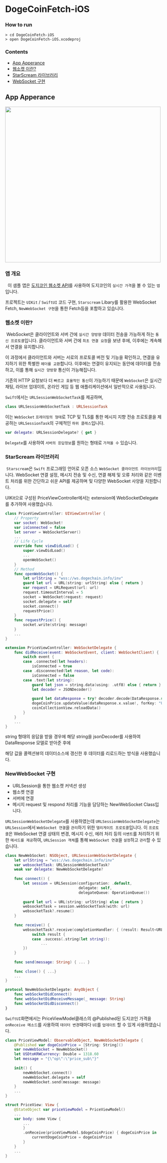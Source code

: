 # DogeCoinFetch-iOS

### How to run

```
> cd DogeCoinFetch-iOS
> open DogeCoinFetch-iOS.xcodeproj
```
### Contents

- [App Apperance](https://github.com/alex99091/DogeCoinFetch-iOS#app-apperance)
- [웹소켓 이란?](https://github.com/alex99091/DogeCoinFetch-iOS#app-apperance)
- [StarScream 라이브러리](https://github.com/alex99091/DogeCoinFetch-iOS#app-apperance)
- [WebSocket 구현](https://github.com/alex99091/DogeCoinFetch-iOS#app-apperance)


## App Apperance

<img src="https://user-images.githubusercontent.com/111719007/221828887-e9a8220f-05a6-47d9-9ea6-9a364e7b653e.gif" height="500"/>

### 앱 개요

&nbsp; 이 샘플 앱은 [도지코인 웹소켓 API](https://dogechain.info/api/websocket)를 사용하여 도지코인의 `실시간 가격`을 볼 수 있는 `앱`입니다.

프로젝트는 `UIKit` / `SwiftUI` 코드 구현, `Starscream` Libary를 활용한 WebSocket Fetch, `NewWebSocket 구현`을 통한 Fetch등을 포함하고 있습니다.



### 웹소켓 이란?

&nbsp;WebSocket은 클라이언트와 서버 간에 `실시간 양방향` 데이터 전송을 가능하게 하는 `통신 프로토콜`입니다.
클라이언트와 서버 간에 `최초 연결 요청`을 보낸 후에, 이후에는 계속해서 연결을 유지합니다. 

이 과정에서 클라이언트와 서버는 서로의 프로토콜 버전 및 기능을 확인하고, 연결을 유지하기 위한 특별한 `헤더를 교환`합니다. 
이후에는 연결이 유지되는 동안에 데이터를 전송하고, 이를 통해 `실시간 양방향` 통신이 가능해집니다.

기존의 HTTP 요청보다 더 `빠르고 효율적인 통신`이 가능하기 때문에
`WebSocket`은 실시간 채팅, 라이브 업데이트, 온라인 게임 등 웹 애플리케이션에서 일반적으로 사용됩니다.

`Swift`에서는 `URLSessionWebSocketTask`를 제공하며, 
```Swift
class URLSessionWebSocketTask : URLSessionTask
```
이는 `WebSocket` `프레이밍의 형태`로 TCP 및 TLS를 통한 
메시지 지향 전송 프로토콜을 제공하는 `URLSessionTask`의 구체적인 `하위 클래스`입니다. 
```Swift
var delegate: URLSessionDelegate? { get }
```
`Delegate`를 사용하여 `서버의 응답정보`를 원하는 형태로 `가져올 수` 있습니다.



### StarScream 라이브러리 

&nbsp;`Starscream`은 `Swift` 프로그래밍 언어로 오픈 소스 `WebSocket 클라이언트 라이브러리`입니다. WebSocket 연결 설정, 메시지 전송 및 수신, 연결 해제 및 오류 처리와 같은 이벤트 처리를 위한 간단하고 쉬운 API를 제공하며 및 다양한 WebSocket 사양을 지원합니다.

UIKit으로 구성된 PriceViewController에서는 extension에 WebSocketDelegate를 추가하여 사용했습니다.

```Swift
class PriceViewController: UIViewController {
    // Property
    var socket: WebSocket!
    var isConnected = false
    let server = WebSocketServer()
    ...
    // Life Cycle
    override func viewDidLoad() {
        super.viewDidLoad()
        ...
        openWebSocket()
    }
    // Method
    func openWebSocket() {
        let urlString = "wss://ws.dogechain.info/inv"
        guard let url = URL(string: urlString) else { return }
        var request = URLRequest(url: url)
        request.timeoutInterval = 5
        socket = WebSocket(request: request)
        socket.delegate = self
        socket.connect()
        requestPrice()
    }
    func requestPrice() {
        socket.write(string: message)
    }
    ...
}
```

```Swift
extension PriceViewController: WebSocketDelegate {
    func didReceive(event: WebSocketEvent, client: WebSocketClient) {
        switch event {
        case .connected(let headers):
            isConnected = true
        case .disconnected(let reason, let code):
            isConnected = false
        case .text(let string):
            guard let json = string.data(using: .utf8) else { return }
            let decoder = JSONDecoder()
            
            guard let dataResponse = try? decoder.decode(DataResponse.self, from: json) else { return }
            dogeCoinPrice.updateValue(dataResponse.x.value!, forKey: "USD")
            coinCollectionView.reloadData()
        }
    }
    ...
}
```

string 형태의 응답을 받을 경우에 해당 string을 jsonDecoder를 사용하여 DataResponse 모델로 받아준 후에

해당 값을 콜렉션뷰의 데이터소스에 갱신한 후 데이터를 리로드하는 방식을 사용했습니다.

### NewWebSocket 구현 

- URLSession을 통한 웹소켓 커넥션 생성 
- 웹소켓 연결 
- 서버에 연결 
- 메시지 request 및 respond 처리를 기능을 담당하는 NewWebSocket Class입니다.

`URLSessionWebSocketDelegate`를 사용하였는데 `URLSessionWebSocketDelegate`는 `URLSession`에서 `WebSocket 연결`을 `관리`하기 위한 `델리게이트 프로토콜`입니다. 이 `프로토콜`은 WebSocket 연결 상태의 변경, 메시지 수신, 에러 처리 등의 `이벤트`를 처리하기 위한 `메서드를 제공`하여, `URLSession 객체`를 통해 `WebSocket 연결`을 `설정`하고 `관리`할 수 있습니다.

```Swift
class NewWebSocket: NSObject, URLSessionWebSocketDelegate {
    let urlString = "wss://ws.dogechain.info/inv"
    var websocketTask: URLSessionWebSocketTask?
    weak var delegate: NewWebSocketDelegate?
    
    func connect() {
        let session = URLSession(configuration: .default,
                                 delegate: self,
                                 delegateQueue: OperationQueue())
        
        guard let url = URL(string: urlString) else { return }
        websocketTask = session.webSocketTask(with: url)
        websocketTask?.resume()
    }
    
    func receive() {
        websocketTask?.receive(completionHandler: { (result: Result<URLSessionWebSocketTask.Message, Error>) in
            switch result {
            case .success(.string(let string)):
                ...
        })
    }
    
    func send(message: String) { ... }
    
    func close() { ...}
    ...
}

protocol NewWebSocketDelegate: AnyObject {
    func webSocketDidConnect()
    func webSocketDidReceiveMessage(_ message: String)
    func webSocketDidDisconnect()
}
```

`SwiftUI`화면에서는 PriceViewModel클래스의 @Published된 도지코인 가격을 `onReceive 메소드`를 사용하여 `데이터 변경`때마다 `UI`를 `업데이트` 할 수 있게 사용하였습니다.

```Swift
class PriceViewModel: ObservableObject, NewWebSocketDelegate {
    @Published var dogeCoinPrice = [String: String]()
    var newWebSocket = NewWebSocket()
    let USDtoKRWCurrency: Double = 1318.60
    let message = "{\"op\":\"price_sub\"}"
    
    init() {
        newWebSocket.connect()
        newWebSocket.delegate = self
        newWebSocket.send(message: message)
    }
    ...
}
```

```Swift
struct PriceView: View {
    @StateObject var priceViewModel = PriceViewModel()
    ...
    var body: some View {
        ...
        }
        .onReceive(priceViewModel.$dogeCoinPrice) { dogeCoinPrice in
            currentDogeCoinPrice = dogeCoinPrice
        }
    }
    ...
}
```
